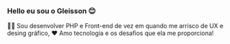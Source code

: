 ### Hello eu sou o Gleisson :blush:

:man_technologist: Sou desenvolver PHP e Front-end de vez em quando me arrisco de UX e desing gráfico,
:heart: Amo tecnologia e os desafios que ela me proporciona! 
